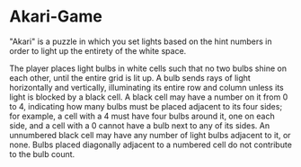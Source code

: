 # Akari-Game

"Akari" is a puzzle in which you set lights based on the hint numbers in order to light up the entirety of the white space. 

The player places light bulbs in white cells such that no two bulbs shine on each other, until the entire grid is lit up. A bulb sends rays of light horizontally and vertically, illuminating its entire row and column unless its light is blocked by a black cell. A black cell may have a number on it from 0 to 4, indicating how many bulbs must be placed adjacent to its four sides; for example, a cell with a 4 must have four bulbs around it, one on each side, and a cell with a 0 cannot have a bulb next to any of its sides. An unnumbered black cell may have any number of light bulbs adjacent to it, or none. Bulbs placed diagonally adjacent to a numbered cell do not contribute to the bulb count. 
